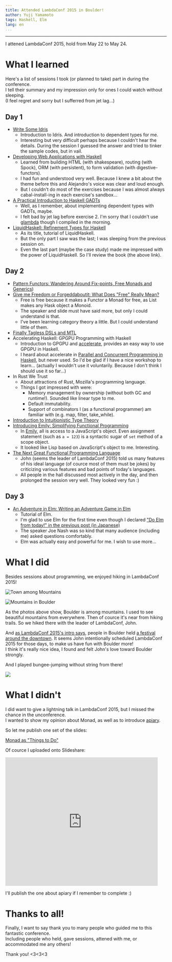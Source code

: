 ```yaml
---
title: Attended LambdaConf 2015 in Boulder!
author: Yuji Yamamoto
tags: Haskell, Elm
lang: en
...
```

---

I attened LambdaConf 2015, hold from May 22 to May 24.

# What I learned

Here's a list of sessions I took (or planned to take) part in during the conference.  
I tell their summary and my impression only for ones I could watch without sleeping.  
(I feel regret and sorry but I sufferred from jet lag...)

## Day 1

- [Write Some Idris](https://github.com/degoes-consulting/lambdaconf-2015/tree/master/speakers/puffnfresh)
    - Introduction to Idris. And introduction to dependent types for me.
    - Interesting but very difficult perhaps because I couldn't hear the details. During the session I guessed the answer and tried to tinker the sample codes, but in vail.
- [Developing Web Applications with Haskell](https://github.com/serras/lambdaconf-2015-web)
    - Learned from building HTML (with shakespeare), routing (with Spock), ORM (with persistent), to form validation (with digestive-functors).
    - I had fun and understood very well. Because I knew a bit about the theme before this and Alejandro's voice was clear and loud enough.
    - But I couldn't do most of the exercises because I was almost always cabal-install-ing in each exercise's sandbox...
- [A Practical Introduction to Haskell GADTs](https://github.com/degoes-consulting/lambdaconf-2015/tree/master/speakers/goldfirere)
    - Well, as I remember, about implementing dependent types with GADTs, maybe.
    - I felt bad by jet lag before exercise 2. I'm sorry that I couldn't use [glambda](https://github.com/goldfirere/glambda) though I compiled in the morning.
- [LiquidHaskell: Refinement Types for Haskell](http://ucsd-progsys.github.io/liquidhaskell-tutorial/)
    - As its title, tutorial of LiquidHaskell.
    - But the only part I saw was the last; I was sleeping from the previous session on.
    - Even the last part (maybe the case study) made me impressed with the power of LiquidHaskell. So I'll review the book (the above link).

## Day 2

- [Pattern Functors: Wandering Around Fix-points, Free Monads and Generics](https://github.com/degoes-consulting/lambdaconf-2015/blob/master/speakers/serras/pattern-functors.pdf))
- [Give me Freedom or Forgeddaboutit: What Does "Free" Really Mean?](https://github.com/degoes-consulting/lambdaconf-2015/blob/master/speakers/tel/freedom.pdf)
    - Free is free because it makes a Functor a Monad for free, as List makes any Hask object a Monoid.
    - The speaker and slide must have said more, but only I could understand is that.
    - I've been learning category theory a little. But I could understand little of them.
- [Finally Tagless DSLs and MTL](https://github.com/degoes-consulting/lambdaconf-2015/blob/master/speakers/tel/mtl.pdf)
- Accelerating Haskell: GPGPU Programming with Haskell
    - Introduction to GPGPU and [accelerate](http://hackage.haskell.org/package/accelerate), provides an easy way to use GPGPU in Haskell.
    - I heard about accelerate in [Parallel and Concurrent Programming in Haskell](http://chimera.labs.oreilly.com/books/1230000000929), but never used.
      So I'd be glad if I have a nice workshop to learn... (actually I wouldn't use it voluntarily. Because I don't think I should use it so far...)
- In Rust We Trust
    - About attractions of Rust, Mozilla's programming language.
    - Things I got impressed with were:
        - Memory management by ownership (without both GC and runtime!). Sounded like linear type to me.
        - Default immutability.
        - Support of combinators I (as a functional programmer) am familiar with (e.g. map, filter, take_while).
- [Introduction to Intuitionistic Type Theory](https://github.com/degoes-consulting/lambdaconf-2015/blob/master/speakers/vpatryshev/intuitionistic-type-theory/IntroToIntuitionisticTypeTheory.pptx)
- [Introducing Emily: Simplifying Functional Programming](https://github.com/degoes-consulting/lambdaconf-2015/tree/master/speakers/mcclure)
    - In [Emily](http://emilylang.org), all is access to a JavaScript's object. Even assignment statement (such as `a = 123`) is a syntactic sugar of `set` method of a scope object.
    - It looked like Lisp based on JavaScript's object to me. Interesting.
- [The Next Great Functional Programming Language](https://github.com/degoes-consulting/lambdaconf-2015/blob/master/speakers/jdegoes/next-great-fpl/presentation.pdf)
    - John (seems the leader of LambdaConf 2015) told us many features of his ideal language (of cource most of them must be jokes) by criticizing various features and bad points of today's languages.
    - All people in the hall discussed most actively in the day, and then prolonged the session very well. They looked very fun :)

## Day 3

- [An Adventure in Elm: Writing an Adventure Game in Elm](https://github.com/rtfeldman/lambdaconf-2015-elm-workshop)
    - Tutorial of Elm.
    - I'm glad to use Elm for the first time even though I declared ["Do Elm from today!" in the previous post (in Japanese)](/posts/2015-02-17-kbkz_tech.html)
    - The speaker Joe Nash was so kind that many audience (including me) asked questions comfortably.
    - Elm was actually easy and powerful for me. I wish to use more...

# What I did

Besides sessions about programming, we enjoyed hiking in LambdaConf 2015!

![Town among Mountains](/imgs/2015-05-25-boulder-town-among-mountains.jpg)

![Mountains in Boulder](/imgs/2015-05-25-boulder-mountains.jpg)

As the photos above show, Boulder is among mountains. I used to see beautiful mountains from everywhere.
Then of cource it's near from hiking trails. So we hiked there with the leader of LambdaConf, John.

And [as LambdaConf 2015's intro says](http://www.degoesconsulting.com/lambdaconf-2015/#lambdaconf-h1),
people in Boulder held [a festival around the downtown](http://www.bceproductions.com/boulder-creek-festival/).
It seems John intentionally scheduled LambdaConf 2015 for those days, to make us have fun with Boulder more!  
I think it's really nice idea, I found and felt John's love toward Boulder strongly.

And I played bungee-jumping without string from there!

![](/imgs/2015-05-25-boulder-creek-festival-jumping-step.jpg)

# What I didn't

I did want to give a lightning talk in LambdaConf 2015, but I missed the chance in the unconference.  
I wanted to show my opinion about Monad, as well as to introduce [apiary](https://github.com/philopon/apiary).

So let me publish one set of the slides:

[Monad as "Things to Do"](/slides/2015-05-24-monad-as-to-do-en.html)

Of cource I uploaded onto Slideshare:

<iframe src="https://www.slideshare.net/slideshow/embed_code/key/ktoguT36qNQfw5" width="476" height="400" frameborder="0" marginwidth="0" marginheight="0" scrolling="no"></iframe>

I'll publish the one about apiary if I remember to complete :)

# Thanks to all!

Finally, I want to say thank you to many people who guided me to this fantastic conference.  
Including people who held, gave sessions, attened with me, or accommodated me any others!

Thank you! \<3\<3\<3
